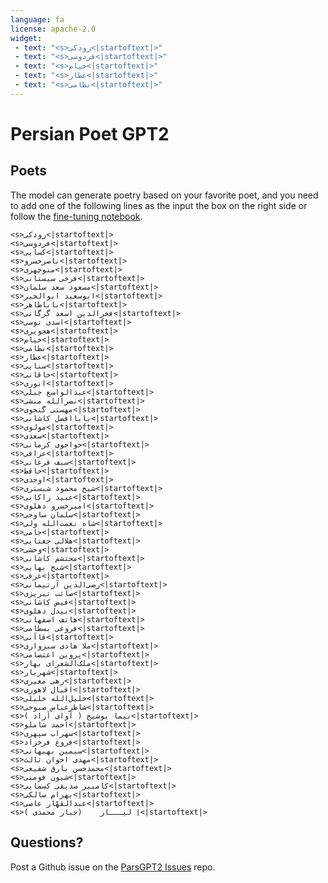 ```yaml
---
language: fa
license: apache-2.0
widget:
 - text: "<s>رودکی<|startoftext|>"
 - text: "<s>فردوسی<|startoftext|>"
 - text: "<s>خیام<|startoftext|>"
 - text: "<s>عطار<|startoftext|>"
 - text: "<s>نظامی<|startoftext|>"
---
```


# Persian Poet GPT2 

## Poets
The model can generate poetry based on your favorite poet, and you need to add one of the following lines as the input the box on the right side or follow the [fine-tuning notebook](https://colab.research.google.com/github/hooshvare/parsgpt/blob/master/notebooks/Persian_Poetry_FineTuning.ipynb).

```text
<s>رودکی<|startoftext|>
<s>فردوسی<|startoftext|>
<s>کسایی<|startoftext|>
<s>ناصرخسرو<|startoftext|>
<s>منوچهری<|startoftext|>
<s>فرخی سیستانی<|startoftext|>
<s>مسعود سعد سلمان<|startoftext|>
<s>ابوسعید ابوالخیر<|startoftext|>
<s>باباطاهر<|startoftext|>
<s>فخرالدین اسعد گرگانی<|startoftext|>
<s>اسدی توسی<|startoftext|>
<s>هجویری<|startoftext|>
<s>خیام<|startoftext|>
<s>نظامی<|startoftext|>
<s>عطار<|startoftext|>
<s>سنایی<|startoftext|>
<s>خاقانی<|startoftext|>
<s>انوری<|startoftext|>
<s>عبدالواسع جبلی<|startoftext|>
<s>نصرالله منشی<|startoftext|>
<s>مهستی گنجوی<|startoftext|>
<s>باباافضل کاشانی<|startoftext|>
<s>مولوی<|startoftext|>
<s>سعدی<|startoftext|>
<s>خواجوی کرمانی<|startoftext|>
<s>عراقی<|startoftext|>
<s>سیف فرغانی<|startoftext|>
<s>حافظ<|startoftext|>
<s>اوحدی<|startoftext|>
<s>شیخ محمود شبستری<|startoftext|>
<s>عبید زاکانی<|startoftext|>
<s>امیرخسرو دهلوی<|startoftext|>
<s>سلمان ساوجی<|startoftext|>
<s>شاه نعمت‌الله ولی<|startoftext|>
<s>جامی<|startoftext|>
<s>هلالی جغتایی<|startoftext|>
<s>وحشی<|startoftext|>
<s>محتشم کاشانی<|startoftext|>
<s>شیخ بهایی<|startoftext|>
<s>عرفی<|startoftext|>
<s>رضی‌الدین آرتیمانی<|startoftext|>
<s>صائب تبریزی<|startoftext|>
<s>فیض کاشانی<|startoftext|>
<s>بیدل دهلوی<|startoftext|>
<s>هاتف اصفهانی<|startoftext|>
<s>فروغی بسطامی<|startoftext|>
<s>قاآنی<|startoftext|>
<s>ملا هادی سبزواری<|startoftext|>
<s>پروین اعتصامی<|startoftext|>
<s>ملک‌الشعرای بهار<|startoftext|>
<s>شهریار<|startoftext|>
<s>رهی معیری<|startoftext|>
<s>اقبال لاهوری<|startoftext|>
<s>خلیل‌الله خلیلی<|startoftext|>
<s>شاطرعباس صبوحی<|startoftext|>
<s>نیما یوشیج ( آوای آزاد )<|startoftext|>
<s>احمد شاملو<|startoftext|>
<s>سهراب سپهری<|startoftext|>
<s>فروغ فرخزاد<|startoftext|>
<s>سیمین بهبهانی<|startoftext|>
<s>مهدی اخوان ثالث<|startoftext|>
<s>محمدحسن بارق شفیعی<|startoftext|>
<s>شیون فومنی<|startoftext|>
<s>کامبیز صدیقی کسمایی<|startoftext|>
<s>بهرام سالکی<|startoftext|>
<s>عبدالقهّار عاصی<|startoftext|>
<s>اِ لیـــار    (جبار محمدی )<|startoftext|>
```

## Questions?
Post a Github issue on the [ParsGPT2 Issues](https://github.com/hooshvare/parsgpt/issues) repo.